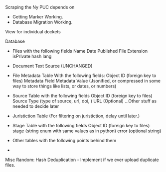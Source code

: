 Scraping the Ny PUC depends on 
- Getting Marker Working.
- Database Migration Working.


View for individual dockets


Database 
- Files with the following fields 
Name
Date Published 
File Extension
isPrivate
hash 
lang

- Document Text Source (UNCHANGED)

- File Metadata Table With the following fields:
Object ID (foreign key to files)
Metadata Field 
Metadata Value (Jsonified, or compressed in some way to store things like lists, or dates, or numbers)

- Source Table with the following fields
Object ID (foreign key to files)
Source Type (type of source, url, doi, )
URL (Optional)
...Other stuff as needed to decide later

- Juristiction Table (For filtering on juristiction, delay until later.)


- Stage Table with the following fields
Object ID (foreign key to files)
stage (string enum with same values as in python)
error (optional string)




- Other tables with the following points behind them

- 




Misc Random:
Hash Deduplication - Implement if we ever upload duplicate files.


